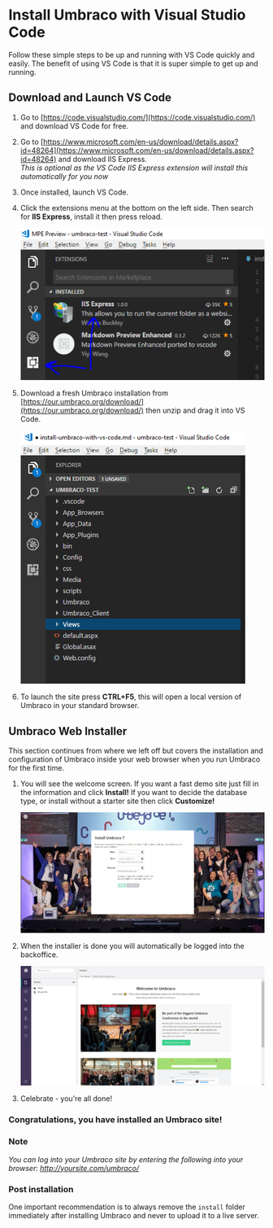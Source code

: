 # Install Umbraco with Visual Studio Code

Follow these simple steps to be up and running with VS Code quickly and easily. The benefit of using VS Code is that it is super simple to get up and running.

## Download and Launch VS Code

1. Go to [https://code.visualstudio.com/](https://code.visualstudio.com/) and download VS Code for free.

1. Go to [https://www.microsoft.com/en-us/download/details.aspx?id=48264](https://www.microsoft.com/en-us/download/details.aspx?id=48264) and download IIS Express. <br/>*This is optional as the VS Code IIS Express extension will install this automatically for you now*

1. Once installed, launch VS Code.

1. Click the extensions menu at the bottom on the left side. Then search for **IIS Express**, install it then press reload.

	![VS Code install extension](images/VsCode/1.png)

1. Download a fresh Umbraco installation from  [https://our.umbraco.org/download/](https://our.umbraco.org/download/) then unzip and drag it into VS Code.

	![Fresh Umbraco installation](images/VsCode/2.png)

1. To launch the site press **CTRL+F5**, this will open a local version of Umbraco in your standard browser.


## Umbraco Web Installer
This section continues from where we left off but covers the installation and configuration of Umbraco inside your web browser when you run Umbraco for the first time.

1. You will see the welcome screen. If you want a fast demo site just fill in the information and click **Install!** If you want to decide the database type, or install without a starter site then click **Customize!**

	![Web Installer - Lets Get Started](images/VsCode/3.png)

1. When the installer is done you will automatically be logged into the backoffice.

	![Web Installer - Install Complete](images/VsCode/4.png)

1. Celebrate - you're all done!

### Congratulations, you have installed an Umbraco site!

### Note
*You can log into your Umbraco site by entering the following into your browser: http://yoursite.com/umbraco/*

### Post installation
One important recommendation is to always remove the `install` folder immediately after installing Umbraco and never to upload it to a live server.
